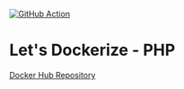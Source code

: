 [![GitHub Action](https://github.com/letsdockerize/php/workflows/GitHub%20CI/badge.svg)](https://github.com/letsdockerize/php/actions)

# Let's Dockerize - PHP

[Docker Hub Repository](https://hub.docker.com/r/letsdockerize/php)
